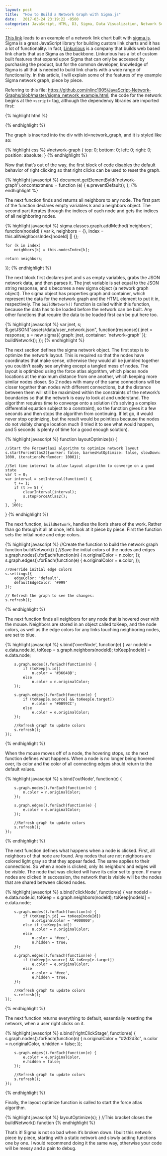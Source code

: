 ```yaml
---
layout: post
title:  "How to Build a Network Graph with Sigma.js"
date:   2017-03-24 23:19:22 -0500
categories: JavaScript, HTML, D3, Sigma, Data Visualization, Network Science
---
```

[This link](https://github.com/nlinc1905/JavaScript-Network-Graphs) leads to an example of a network link chart built with [sigma.js](http://sigmajs.org/).  Sigma is a great JavaScript library for building custom link charts and it has a lot of functionality.  In fact, [Linkurious](http://linkurio.us/) is a company that builds web based link charts that use Sigma as the backbone.  Linkurious has a lot of custom built features that expand upon Sigma that can only be accessed by purchasing the product, but for the common developer, knowledge of Sigma is all that is needed to build link charts with a wide range of functionality.  In this article, I will explain some of the features of my example Sigma network graph, piece by piece.

Referring to this file: <https://github.com/nlinc1905/JavaScript-Network-Graphs/blob/master/sigma_network_example.html>, the code for the network begins at the `<script>` tag, although the dependency libraries are imported first:  

{% highlight html %}
<script src="assets/js/sigma.min.js"></script>
<script src="assets/js/sigma.parsers.json.min.js"></script>
<script src="assets/js/sigma.forceAtlas2.worker.js"></script>
<script src="assets/js/sigma.forceAtlas2.supervisor.js"></script>
<script src="assets/js/sigma.pathfinding.astar.js"></script>
<script src="http://code.jquery.com/jquery-1.9.1.js"></script>
{% endhighlight %}

The graph is inserted into the div with id=network_graph, and it is styled like so:

{% highlight css %}
#network-graph {
	top: 0;
	bottom: 0;
	left: 0;
	right: 0;
	position: absolute;
}
{% endhighlight %}

Now that that’s out of the way, the first block of code disables the default behavior of right clicking so that right clicks can be used to reset the graph.

{% highlight javascript %}
document.getElementById('network-graph').oncontextmenu = function (e) {
    e.preventDefault();
};
{% endhighlight %}

The next function finds and returns all neighbors to any node.  The first part of the function declares empty variables k and a neighbors object.  The second part iterates through the indices of each node and gets the indices of all neighboring nodes.  

{% highlight javascript %}
sigma.classes.graph.addMethod('neighbors', function(nodeId) {
	var k,
		neighbors = {},
		index = this.allNeighborsIndex[nodeId] || {};

	for (k in index)
		neighbors[k] = this.nodesIndex[k];

	return neighbors;
});
{% endhighlight %}

The next block first declares jnet and s as empty variables, grabs the JSON network data, and then parses it.  The jnet variable is set equal to the JSON string response, and s becomes a new sigma object (a network graph object).  The sigma object has properties graph and container, which represent the data for the network graph and the HTML element to put it in, respectively.  The `buildNetwork()` function is called within this function, because the data has to be loaded before the network can be built.  Any other functions that require the data to be loaded first can be put here too.

{% highlight javascript %}
var jnet, s;
$.getJSON("assets/data/user_network.json", function(response){
		jnet = response;
		s = new sigma({
			graph: jnet,
			container: 'network-graph'
	   });
	   buildNetwork();
});
{% endhighlight %}

The next section defines the sigma network object.  The first step is to optimize the network layout.  This is required so that the nodes have coordinates that make sense, otherwise they would all be jumbled together you couldn’t easily see anything except a tangled mess of nodes.  The layout is optimized using the force atlas algorithm, which places node locations at the maximum distance from one another, which keeping more similar nodes closer.  So 2 nodes with many of the same connections will be closer together than nodes with different connections, but the distance between them will still be maximized within the constraints of the network’s boundaries so that the network is easy to look at and understand.  The algorithm requires time to converge onto a solution (it’s solving a complex differential equation subject to a constraint), so the function gives it a few seconds and then stops the algorithm from continuing.  If let go, it would never stop optimizing, but the result would be pointless because the nodes do not visibly change location much (I tried it to see what would happen, and 5 seconds is plenty of time for a good enough solution).  

{% highlight javascript %}
function layoutOptimize(s) {
	
	//Start the ForceAtlas2 algorithm to optimize network layout
	s.startForceAtlas2({worker: false, barnesHutOptimize: false, slowDown: 1000, iterationsPerRender: 1000});
	
	//Set time interval to allow layout algorithm to converge on a good state
	var t = 0;
	var interval = setInterval(function() {
		t += 1;
		if (t >= 5) {
			clearInterval(interval);
			s.stopForceAtlas2();
		}
	}, 100);
}
{% endhighlight %}

The next function, `buildNetwork`, handles the lion’s share of the work.  Rather than go through it all at once, let’s look at it piece by piece.  First the function sets the initial node and edge colors.

{% highlight javascript %}
//Create the function to build the network graph
function buildNetwork() {
	//Save the initial colors of the nodes and edges
	s.graph.nodes().forEach(function(n) {
		n.originalColor = n.color;
	});
	s.graph.edges().forEach(function(e) {
		e.originalColor = e.color;
	});
	
	//Override initial edge colors
	s.settings({
		edgeColor: 'default',
		defaultEdgeColor: '#999'
	});
	
	// Refresh the graph to see the changes:
	s.refresh();
{% endhighlight %}

The next function finds all neighbors for any node that is hovered over with the mouse.  Neighbors are stored in an object called toKeep, and the node colors, as well as the edge colors for any links touching neighboring nodes, are set to blue.  

{% highlight javascript %}
	s.bind('overNode', function(e) {
		var nodeId = e.data.node.id,
			toKeep = s.graph.neighbors(nodeId);
			toKeep[nodeId] = e.data.node;
			
		s.graph.nodes().forEach(function(n) {
			if (toKeep[n.id])
				n.color = '#36648B';
			else
				n.color = n.originalColor;
		});

		s.graph.edges().forEach(function(e) {
			if (toKeep[e.source] && toKeep[e.target])
				e.color = '#0099CC';
			else
				e.color = e.originalColor;
		});
		
		//Refresh graph to update colors
		s.refresh();
	});
{% endhighlight %}

When the mouse moves off of a node, the hovering stops, so the next function defines what happens.  When a node is no longer being hovered over, its color and the color of all connecting edges should return to the default values.

{% highlight javascript %}
	s.bind('outNode', function(e) {
	
		s.graph.nodes().forEach(function(n) {
			n.color = n.originalColor;
		});
		
		s.graph.edges().forEach(function(e) {
			e.color = e.originalColor;
		});
		
		//Refresh graph to update colors
		s.refresh();
	});
{% endhighlight %}

The next function defines what happens when a node is clicked.  First, all neighbors of that node are found.  Any nodes that are not neighbors are colored light gray so that they appear faded.  The same applies to their connections.  So when a node is clicked, only its neighbors and edges will be visible.  The node that was clicked will have its color set to green.  If many nodes are clicked in succession, the network that is visible will be the nodes that are shared between clicked nodes.

{% highlight javascript %}
	s.bind('clickNode', function(e) {
		var nodeId = e.data.node.id,
			toKeep = s.graph.neighbors(nodeId);
			toKeep[nodeId] = e.data.node;

		s.graph.nodes().forEach(function(n) {
			if (toKeep[n.id] == toKeep[nodeId])
				n.originalColor = '#008000';
			else if (toKeep[n.id])
				n.color = n.originalColor;
			else
				n.color = '#eee',
				n.hidden = true;
		});

		s.graph.edges().forEach(function(e) {
			if (toKeep[e.source] && toKeep[e.target])
				e.color = e.originalColor;
			else
				e.color = '#eee',
				e.hidden = true;
		});

		//Refresh graph to update colors
		s.refresh();
	});
{% endhighlight %}

The next function returns everything to default, essentially resetting the network, when a user right clicks on it.

{% highlight javascript %}
	s.bind('rightClickStage', function(e) {
		s.graph.nodes().forEach(function(n) {
			n.originalColor = "#2d2d3c",
			n.color = n.originalColor,
			n.hidden = false;
		});

		s.graph.edges().forEach(function(e) {
			e.color = e.originalColor,
			e.hidden = false;
		});

		//Refresh graph to update colors
		s.refresh();
	});
{% endhighlight %}
	
Finally, the layout optimize function is called to start the force atlas algorithm.

{% highlight javascript %}
	layoutOptimize(s);
}  //This bracket closes the buildNetwork() function
{% endhighlight %}

That’s it!  Sigma is not so bad when it’s broken down.  I built this network piece by piece, starting with a static network and slowly adding functions one by one.  I would recommend doing it the same way, otherwise your code will be messy and a pain to debug.  